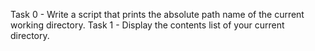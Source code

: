 Task 0 - Write a script that prints the absolute path name of the current working directory.
Task 1 - Display the contents list of your current directory.

